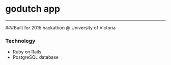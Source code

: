# godutch app
---
###Built for 2015 hackathon @ University of Victoria

### Technology

- Ruby on Rails
- PostgreSQL database